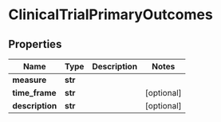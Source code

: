 # ClinicalTrialPrimaryOutcomes

## Properties
Name | Type | Description | Notes
------------ | ------------- | ------------- | -------------
**measure** | **str** |  | 
**time_frame** | **str** |  | [optional] 
**description** | **str** |  | [optional] 



